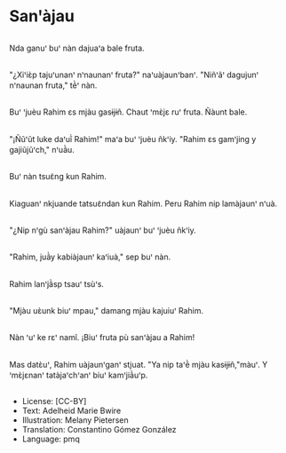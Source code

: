 # Sanꞌàjau

##
Nda ganuꞌ buꞌ nàn dajuaꞌa bale fruta.

##
"¿Xiꞌiɛ̀p tajuꞌunanꞌ nꞌnaunanꞌ fruta?" naꞌuàjaunꞌbanꞌ. "Niñꞌãꞌ dagujunꞌ nꞌnaunan fruta," tẽ̀ꞌ nàn.

##
Buꞌ ꞌjuèu Rahim ɛs mjàu gasɨjɨñ. Chaut ꞌmɛ̀jɛ ruꞌ fruta. Ñàunt bale.

##
"¡Ñũꞌũt luke daꞌuĩ̀ Rahim!" maꞌa buꞌ ꞌjuèu ñkꞌiy. "Rahim ɛs gamꞌjing y gajiũjũꞌch," nꞌuã̀u.

##
Buꞌ nàn tsuɛ̃ng kun Rahim.

##
Kiaguanꞌ nkjuande tatsuɛ̃ndan kun Rahim. Peru Rahim nip lamàjaunꞌ nꞌuà.

##
"¿Nip nꞌgù sanꞌàjau Rahim?" uàjaunꞌ buꞌ ꞌjuèu ñkꞌiy.

##
"Rahim, juã̀y kabiàjaunꞌ kaꞌiuà," sep buꞌ nàn.

##
Rahim lanꞌjã̀sp tsauꞌ tsùꞌs.

##
"Mjàu uɛ̀unk biuꞌ mpau," damang mjàu kajuiuꞌ Rahim.

##
Nàn ꞌuꞌ ke rɛꞌ namĩ. ¡Biuꞌ fruta pù sanꞌàjau a Rahim!

##
Mas datɛ̀uꞌ, Rahim uàjaunꞌganꞌ stjuat. "Ya nip taꞌẽ̀ mjàu kasɨjɨñ,"màuꞌ. Y ꞌmɛ̀jɛnanꞌ tatàjaꞌchꞌanꞌ biuꞌ kamꞌjiã̀uꞌp.

##
* License: [CC-BY]
* Text: Adelheid Marie Bwire
* Illustration: Melany Pietersen
* Translation: Constantino Gómez González
* Language: pmq
